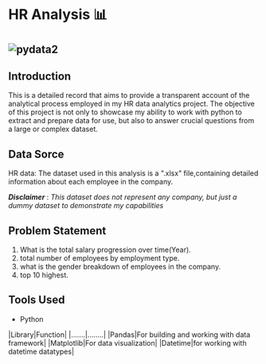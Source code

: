 # HR Analysis 📊

![pydata2](https://github.com/stephen-dk/HR-Analysis2/assets/144712896/38c71452-aeb3-4d4d-960a-60b02dfae736)
--

## Introduction

This is a detailed record that aims to provide a transparent account of the analytical process employed in my HR data analytics project. The objective of this project is not only to showcase my ability to work with  python to extract and prepare data for use, but also to answer crucial questions from a large or complex dataset.


## Data Sorce

HR data: The dataset used in this analysis is a ".xlsx" file,containing detailed information about each employee in the company.

***Disclaimer*** : *This dataset does not represent any company, but just a dummy dataset to demonstrate my capabilities*


## Problem Statement

1. What is the total salary progression over time(Year).
2. total number of employees by employment type.
3. what is the gender breakdown of employees in the company.
4. top 10 highest.


##  Tools Used
- Python 

|Library|Function|
|.......|........|
|Pandas|For building and working with data framework|
|Matplotlib|For data visualization|
|Datetime|for working with datetime datatypes|


